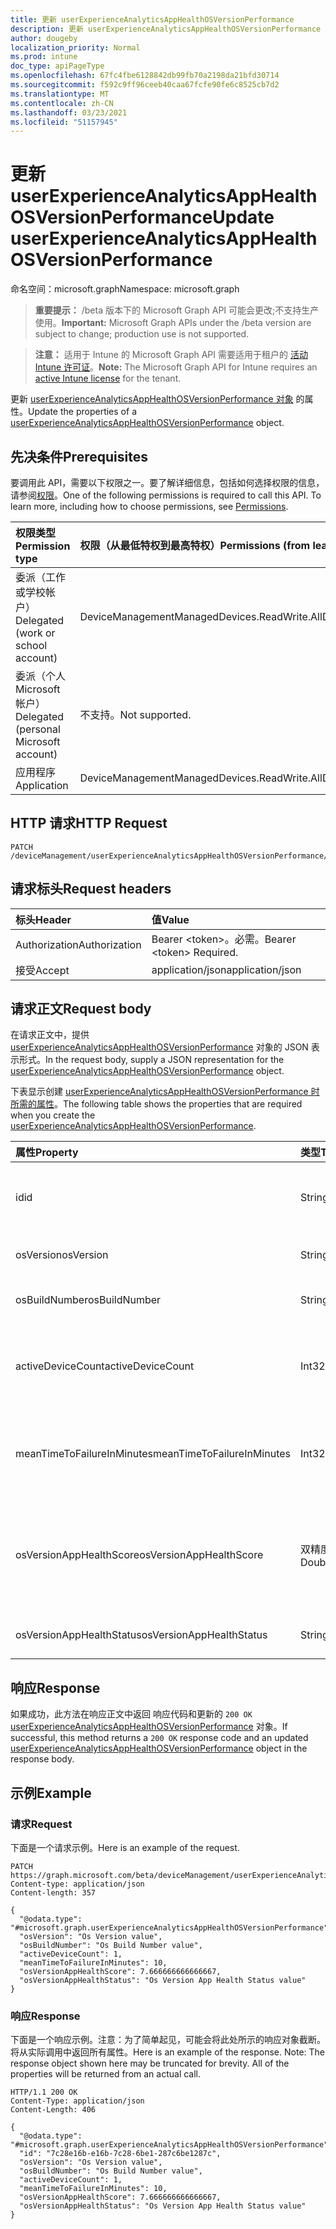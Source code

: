 ```yaml
---
title: 更新 userExperienceAnalyticsAppHealthOSVersionPerformance
description: 更新 userExperienceAnalyticsAppHealthOSVersionPerformance 对象的属性。
author: dougeby
localization_priority: Normal
ms.prod: intune
doc_type: apiPageType
ms.openlocfilehash: 67fc4fbe6128842db99fb70a2198da21bfd30714
ms.sourcegitcommit: f592c9ff96ceeb40caa67fcfe90fe6c8525cb7d2
ms.translationtype: MT
ms.contentlocale: zh-CN
ms.lasthandoff: 03/23/2021
ms.locfileid: "51157945"
---
```

# <a name="update-userexperienceanalyticsapphealthosversionperformance"></a><span data-ttu-id="f1d36-103">更新 userExperienceAnalyticsAppHealthOSVersionPerformance</span><span class="sxs-lookup"><span data-stu-id="f1d36-103">Update userExperienceAnalyticsAppHealthOSVersionPerformance</span></span>

<span data-ttu-id="f1d36-104">命名空间：microsoft.graph</span><span class="sxs-lookup"><span data-stu-id="f1d36-104">Namespace: microsoft.graph</span></span>

> <span data-ttu-id="f1d36-105">**重要提示：** /beta 版本下的 Microsoft Graph API 可能会更改;不支持生产使用。</span><span class="sxs-lookup"><span data-stu-id="f1d36-105">**Important:** Microsoft Graph APIs under the /beta version are subject to change; production use is not supported.</span></span>

> <span data-ttu-id="f1d36-106">**注意：** 适用于 Intune 的 Microsoft Graph API 需要适用于租户的 [活动 Intune 许可证](https://go.microsoft.com/fwlink/?linkid=839381)。</span><span class="sxs-lookup"><span data-stu-id="f1d36-106">**Note:** The Microsoft Graph API for Intune requires an [active Intune license](https://go.microsoft.com/fwlink/?linkid=839381) for the tenant.</span></span>

<span data-ttu-id="f1d36-107">更新 [userExperienceAnalyticsAppHealthOSVersionPerformance 对象](../resources/intune-devices-userexperienceanalyticsapphealthosversionperformance.md) 的属性。</span><span class="sxs-lookup"><span data-stu-id="f1d36-107">Update the properties of a [userExperienceAnalyticsAppHealthOSVersionPerformance](../resources/intune-devices-userexperienceanalyticsapphealthosversionperformance.md) object.</span></span>

## <a name="prerequisites"></a><span data-ttu-id="f1d36-108">先决条件</span><span class="sxs-lookup"><span data-stu-id="f1d36-108">Prerequisites</span></span>
<span data-ttu-id="f1d36-p101">要调用此 API，需要以下权限之一。要了解详细信息，包括如何选择权限的信息，请参阅[权限](/graph/permissions-reference)。</span><span class="sxs-lookup"><span data-stu-id="f1d36-p101">One of the following permissions is required to call this API. To learn more, including how to choose permissions, see [Permissions](/graph/permissions-reference).</span></span>

|<span data-ttu-id="f1d36-111">权限类型</span><span class="sxs-lookup"><span data-stu-id="f1d36-111">Permission type</span></span>|<span data-ttu-id="f1d36-112">权限（从最低特权到最高特权）</span><span class="sxs-lookup"><span data-stu-id="f1d36-112">Permissions (from least to most privileged)</span></span>|
|:---|:---|
|<span data-ttu-id="f1d36-113">委派（工作或学校帐户）</span><span class="sxs-lookup"><span data-stu-id="f1d36-113">Delegated (work or school account)</span></span>|<span data-ttu-id="f1d36-114">DeviceManagementManagedDevices.ReadWrite.All</span><span class="sxs-lookup"><span data-stu-id="f1d36-114">DeviceManagementManagedDevices.ReadWrite.All</span></span>|
|<span data-ttu-id="f1d36-115">委派（个人 Microsoft 帐户）</span><span class="sxs-lookup"><span data-stu-id="f1d36-115">Delegated (personal Microsoft account)</span></span>|<span data-ttu-id="f1d36-116">不支持。</span><span class="sxs-lookup"><span data-stu-id="f1d36-116">Not supported.</span></span>|
|<span data-ttu-id="f1d36-117">应用程序</span><span class="sxs-lookup"><span data-stu-id="f1d36-117">Application</span></span>|<span data-ttu-id="f1d36-118">DeviceManagementManagedDevices.ReadWrite.All</span><span class="sxs-lookup"><span data-stu-id="f1d36-118">DeviceManagementManagedDevices.ReadWrite.All</span></span>|

## <a name="http-request"></a><span data-ttu-id="f1d36-119">HTTP 请求</span><span class="sxs-lookup"><span data-stu-id="f1d36-119">HTTP Request</span></span>
<!-- {
  "blockType": "ignored"
}
-->
``` http
PATCH /deviceManagement/userExperienceAnalyticsAppHealthOSVersionPerformance/{userExperienceAnalyticsAppHealthOSVersionPerformanceId}
```

## <a name="request-headers"></a><span data-ttu-id="f1d36-120">请求标头</span><span class="sxs-lookup"><span data-stu-id="f1d36-120">Request headers</span></span>
|<span data-ttu-id="f1d36-121">标头</span><span class="sxs-lookup"><span data-stu-id="f1d36-121">Header</span></span>|<span data-ttu-id="f1d36-122">值</span><span class="sxs-lookup"><span data-stu-id="f1d36-122">Value</span></span>|
|:---|:---|
|<span data-ttu-id="f1d36-123">Authorization</span><span class="sxs-lookup"><span data-stu-id="f1d36-123">Authorization</span></span>|<span data-ttu-id="f1d36-124">Bearer &lt;token&gt;。必需。</span><span class="sxs-lookup"><span data-stu-id="f1d36-124">Bearer &lt;token&gt; Required.</span></span>|
|<span data-ttu-id="f1d36-125">接受</span><span class="sxs-lookup"><span data-stu-id="f1d36-125">Accept</span></span>|<span data-ttu-id="f1d36-126">application/json</span><span class="sxs-lookup"><span data-stu-id="f1d36-126">application/json</span></span>|

## <a name="request-body"></a><span data-ttu-id="f1d36-127">请求正文</span><span class="sxs-lookup"><span data-stu-id="f1d36-127">Request body</span></span>
<span data-ttu-id="f1d36-128">在请求正文中，提供 [userExperienceAnalyticsAppHealthOSVersionPerformance](../resources/intune-devices-userexperienceanalyticsapphealthosversionperformance.md) 对象的 JSON 表示形式。</span><span class="sxs-lookup"><span data-stu-id="f1d36-128">In the request body, supply a JSON representation for the [userExperienceAnalyticsAppHealthOSVersionPerformance](../resources/intune-devices-userexperienceanalyticsapphealthosversionperformance.md) object.</span></span>

<span data-ttu-id="f1d36-129">下表显示创建 [userExperienceAnalyticsAppHealthOSVersionPerformance 时所需的属性](../resources/intune-devices-userexperienceanalyticsapphealthosversionperformance.md)。</span><span class="sxs-lookup"><span data-stu-id="f1d36-129">The following table shows the properties that are required when you create the [userExperienceAnalyticsAppHealthOSVersionPerformance](../resources/intune-devices-userexperienceanalyticsapphealthosversionperformance.md).</span></span>

|<span data-ttu-id="f1d36-130">属性</span><span class="sxs-lookup"><span data-stu-id="f1d36-130">Property</span></span>|<span data-ttu-id="f1d36-131">类型</span><span class="sxs-lookup"><span data-stu-id="f1d36-131">Type</span></span>|<span data-ttu-id="f1d36-132">说明</span><span class="sxs-lookup"><span data-stu-id="f1d36-132">Description</span></span>|
|:---|:---|:---|
|<span data-ttu-id="f1d36-133">id</span><span class="sxs-lookup"><span data-stu-id="f1d36-133">id</span></span>|<span data-ttu-id="f1d36-134">String</span><span class="sxs-lookup"><span data-stu-id="f1d36-134">String</span></span>|<span data-ttu-id="f1d36-135">用户体验分析操作系统版本性能对象的唯一标识符。</span><span class="sxs-lookup"><span data-stu-id="f1d36-135">The unique identifier of the user experience analytics OS version performance object.</span></span>|
|<span data-ttu-id="f1d36-136">osVersion</span><span class="sxs-lookup"><span data-stu-id="f1d36-136">osVersion</span></span>|<span data-ttu-id="f1d36-137">String</span><span class="sxs-lookup"><span data-stu-id="f1d36-137">String</span></span>|<span data-ttu-id="f1d36-138">设备上安装的操作系统版本。</span><span class="sxs-lookup"><span data-stu-id="f1d36-138">The OS version installed on the device.</span></span>|
|<span data-ttu-id="f1d36-139">osBuildNumber</span><span class="sxs-lookup"><span data-stu-id="f1d36-139">osBuildNumber</span></span>|<span data-ttu-id="f1d36-140">String</span><span class="sxs-lookup"><span data-stu-id="f1d36-140">String</span></span>|<span data-ttu-id="f1d36-141">设备上安装的操作系统内部版本号。</span><span class="sxs-lookup"><span data-stu-id="f1d36-141">The OS build number installed on the device.</span></span>|
|<span data-ttu-id="f1d36-142">activeDeviceCount</span><span class="sxs-lookup"><span data-stu-id="f1d36-142">activeDeviceCount</span></span>|<span data-ttu-id="f1d36-143">Int32</span><span class="sxs-lookup"><span data-stu-id="f1d36-143">Int32</span></span>|<span data-ttu-id="f1d36-144">操作系统版本的活动设备的数量。</span><span class="sxs-lookup"><span data-stu-id="f1d36-144">The number of active devices for the OS version.</span></span> <span data-ttu-id="f1d36-145">有效值 -2147483648 到 2147483647</span><span class="sxs-lookup"><span data-stu-id="f1d36-145">Valid values -2147483648 to 2147483647</span></span>|
|<span data-ttu-id="f1d36-146">meanTimeToFailureInMinutes</span><span class="sxs-lookup"><span data-stu-id="f1d36-146">meanTimeToFailureInMinutes</span></span>|<span data-ttu-id="f1d36-147">Int32</span><span class="sxs-lookup"><span data-stu-id="f1d36-147">Int32</span></span>|<span data-ttu-id="f1d36-148">操作系统版本的失败平均时间（分钟）。</span><span class="sxs-lookup"><span data-stu-id="f1d36-148">The mean time to failure for the OS version in minutes.</span></span> <span data-ttu-id="f1d36-149">有效值 -2147483648 到 2147483647</span><span class="sxs-lookup"><span data-stu-id="f1d36-149">Valid values -2147483648 to 2147483647</span></span>|
|<span data-ttu-id="f1d36-150">osVersionAppHealthScore</span><span class="sxs-lookup"><span data-stu-id="f1d36-150">osVersionAppHealthScore</span></span>|<span data-ttu-id="f1d36-151">双精度</span><span class="sxs-lookup"><span data-stu-id="f1d36-151">Double</span></span>|<span data-ttu-id="f1d36-152">操作系统版本的应用运行状况分数。</span><span class="sxs-lookup"><span data-stu-id="f1d36-152">The app health score of the OS version.</span></span> <span data-ttu-id="f1d36-153">有效值 -1.79769313486232E+308 到 1.79769313486232E+308</span><span class="sxs-lookup"><span data-stu-id="f1d36-153">Valid values -1.79769313486232E+308 to 1.79769313486232E+308</span></span>|
|<span data-ttu-id="f1d36-154">osVersionAppHealthStatus</span><span class="sxs-lookup"><span data-stu-id="f1d36-154">osVersionAppHealthStatus</span></span>|<span data-ttu-id="f1d36-155">String</span><span class="sxs-lookup"><span data-stu-id="f1d36-155">String</span></span>|<span data-ttu-id="f1d36-156">操作系统版本的总体应用运行状况状态。</span><span class="sxs-lookup"><span data-stu-id="f1d36-156">The overall app health status of the OS version.</span></span>|



## <a name="response"></a><span data-ttu-id="f1d36-157">响应</span><span class="sxs-lookup"><span data-stu-id="f1d36-157">Response</span></span>
<span data-ttu-id="f1d36-158">如果成功，此方法在响应正文中返回 响应代码和更新的 `200 OK` [userExperienceAnalyticsAppHealthOSVersionPerformance](../resources/intune-devices-userexperienceanalyticsapphealthosversionperformance.md) 对象。</span><span class="sxs-lookup"><span data-stu-id="f1d36-158">If successful, this method returns a `200 OK` response code and an updated [userExperienceAnalyticsAppHealthOSVersionPerformance](../resources/intune-devices-userexperienceanalyticsapphealthosversionperformance.md) object in the response body.</span></span>

## <a name="example"></a><span data-ttu-id="f1d36-159">示例</span><span class="sxs-lookup"><span data-stu-id="f1d36-159">Example</span></span>

### <a name="request"></a><span data-ttu-id="f1d36-160">请求</span><span class="sxs-lookup"><span data-stu-id="f1d36-160">Request</span></span>
<span data-ttu-id="f1d36-161">下面是一个请求示例。</span><span class="sxs-lookup"><span data-stu-id="f1d36-161">Here is an example of the request.</span></span>
``` http
PATCH https://graph.microsoft.com/beta/deviceManagement/userExperienceAnalyticsAppHealthOSVersionPerformance/{userExperienceAnalyticsAppHealthOSVersionPerformanceId}
Content-type: application/json
Content-length: 357

{
  "@odata.type": "#microsoft.graph.userExperienceAnalyticsAppHealthOSVersionPerformance",
  "osVersion": "Os Version value",
  "osBuildNumber": "Os Build Number value",
  "activeDeviceCount": 1,
  "meanTimeToFailureInMinutes": 10,
  "osVersionAppHealthScore": 7.666666666666667,
  "osVersionAppHealthStatus": "Os Version App Health Status value"
}
```

### <a name="response"></a><span data-ttu-id="f1d36-162">响应</span><span class="sxs-lookup"><span data-stu-id="f1d36-162">Response</span></span>
<span data-ttu-id="f1d36-p105">下面是一个响应示例。注意：为了简单起见，可能会将此处所示的响应对象截断。将从实际调用中返回所有属性。</span><span class="sxs-lookup"><span data-stu-id="f1d36-p105">Here is an example of the response. Note: The response object shown here may be truncated for brevity. All of the properties will be returned from an actual call.</span></span>
``` http
HTTP/1.1 200 OK
Content-Type: application/json
Content-Length: 406

{
  "@odata.type": "#microsoft.graph.userExperienceAnalyticsAppHealthOSVersionPerformance",
  "id": "7c28e16b-e16b-7c28-6be1-287c6be1287c",
  "osVersion": "Os Version value",
  "osBuildNumber": "Os Build Number value",
  "activeDeviceCount": 1,
  "meanTimeToFailureInMinutes": 10,
  "osVersionAppHealthScore": 7.666666666666667,
  "osVersionAppHealthStatus": "Os Version App Health Status value"
}
```




